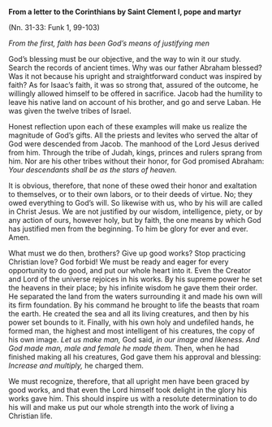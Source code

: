 

**From a letter to the Corinthians by Saint Clement I, pope and martyr**

(Nn. 31-33: Funk 1, 99-103)

_From the first, faith has been God’s means of justifying men_

God’s blessing must be our objective, and the way to win it our study. Search the records of ancient times. Why was our father Abraham blessed? Was it not because his upright and straightforward conduct was inspired by faith? As for Isaac’s faith, it was so strong that, assured of the outcome, he willingly allowed himself to be offered in sacrifice. Jacob had the humility to leave his native land on account of his brother, and go and serve Laban. He was given the twelve tribes of Israel.

Honest reflection upon each of these examples will make us realize the magnitude of God’s gifts. All the priests and levites who served the altar of God were descended from Jacob. The manhood of the Lord Jesus derived from him. Through the tribe of Judah, kings, princes and rulers sprang from him. Nor are his other tribes without their honor, for God promised Abraham: _Your descendants shall be as the stars of heaven._

It is obvious, therefore, that none of these owed their honor and exaltation to themselves, or to their own labors, or to their deeds of virtue. No; they owed everything to God’s will. So likewise with us, who by his will are called in Christ Jesus. We are not justified by our wisdom, intelligence, piety, or by any action of ours, however holy, but by faith, the one means by which God has justified men from the beginning. To him be glory for ever and ever. Amen.

What must we do then, brothers? Give up good works? Stop practicing Christian love? God forbid! We must be ready and eager for every opportunity to do good, and put our whole heart into it. Even the Creator and Lord of the universe rejoices in his works. By his supreme power he set the heavens in their place; by his infinite wisdom he gave them their order. He separated the land from the waters surrounding it and made his own will its firm foundation. By his command he brought to life the beasts that roam the earth. He created the sea and all its living creatures, and then by his power set bounds to it. Finally, with his own holy and undefiled hands, he formed man, the highest and most intelligent of his creatures, the copy of his own image. _Let us make man,_ God said, _in our image and likeness. And God made man, male and female he made them._ Then, when he had finished making all his creatures, God gave them his approval and blessing: _Increase and multiply,_ he charged them.

We must recognize, therefore, that all upright men have been graced by good works, and that even the Lord himself took delight in the glory his works gave him. This should inspire us with a resolute determination to do his will and make us put our whole strength into the work of living a Christian life.

